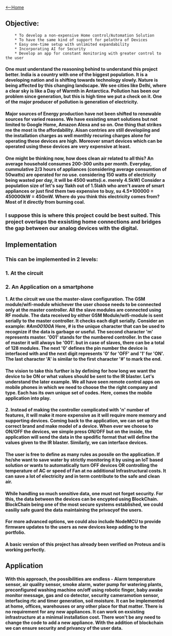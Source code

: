 [<--Home](www.adivardhan.tech)

## Objective:
		* To develop a non-expensive Home control/Automation Solution
		* To have the same kind of support for pelothra of Devices
		* Easy one-time setup with unlimited expandability
		* Incorporating AI for Security
		* Develop an app for constant monitoring with greater control to the user	

#### One must understand the reasoning behind  to understand this project better. India is a country with one of the biggest population. It is a developing nation and is shifting towards technology slowly. Nature is being affected by this changing landscape. We see cities like Delhi, where a clear sky is like a Day of Warmth in Antarctica. Pollution has been our problem since generation, but this is high time we put a check on it. One of the major producer of pollution is generation of electricity.   <br>
#### Major sources of Energy production have not been shifted to renewable sources for varied reasons. We have exsisting smart solutions but not limited to Google Home, Amazon Alexa and so on. One thing that strikes me the most is the affordability. Aisan contries are still developiing and the installation charges as well monthly recuring charges alone for operating these devices are high. Moreover smart devices which can be operated using these devices are very expensive at least.  
#### One might be thinking now, how does clean air related to all this? An average household consumes 200-300 units per month. Everyday, cummulative 2/3 hours of appliances (considering average consumtion of 50watts) are operated for no use. considering 150 watts of electricity being wasted per day, it will be 4500 watts(i.e. merely 4.5kW) Consider a population size of let's say 1lakh out of 1.5lakh who aren't aware of smart appliances or just find them two expensive to buy, su 4.5*100000 = 450000kW = 450mW. Where do you think this electricity comes from? Most of it directly from burning coal.  <br>
### I suppose this is where this project could be best suited. This project overlaps the exsisting home connections and bridges the gap between our analog devices with the digital.
## Implementation
### This can be implemented in 2 levels: 
### 1. At the circuit
### 2. An Application on a smartphone
#### 1. At the circuit we use the master-slave configuration. The GSM module/wifi-module whichever the user choose needs to be connected only at the master controller. All the slave modules are connected using RF module. The data received by either GSM Module/wifi-module is sent serially to the master controller. It checks each digit serially. Consider an example: ***#Am00100A*** Here, # is the unique character that can be used to recognize if the data is garbage or useful. The second character 'm' represents master. '001' stands for the numbered controller. In the case of master it will always be '001'. but in case of slaves, there can be a total of 128 modules. The next '0' defines the pin number the device is interfaced with and the next digit represents '0' for 'OFF' and '1' for 'ON'. The last character 'A' is similar to the first character '#' to mark the end.
#### The vision to take this further is by defining for how long we want the device to be ON or what values should be sent to the IR blaster. Let's understand the later example. We all have seen remote control apps on mobile phones in which we need to choose the the right company and type. Each has its own unique set of codes. Here, comes the mobile application into play.
#### 2. Instead of making the controller complicated with 'n' number of features, it will make it more expensive as it will require more memory and supporting devices. Coming back to the application, we can set up the correct brand and make model of a device. When ever we choose to ON/OFF the devices, we simple press ON/OFF but on the inside, the application will send the data in the spedific format that will define the values given to the IR blaster. Similarly, we can interface devices.
#### The user is free to define as many rules as possile on the application. If he/she want to save water by strictly monitoring it by using an IoT based solution or wants to automatically turn OFF devices OR controlling the temperature of AC or speed of Fan at no additional Infrastructural costs. It can save a lot of electricity and in term contribute to the safe and clean air. 
#### While handling so much sensitive data, one must not forget security. For this, the data between the devices can be encypted using BlockChain. BlockChain being one of the most secure systems established, we could easiliy safe guard the data maintaining the privacyof the users.

#### For more advanced options, we could also include NodeMCU to provide firmware updates to the users as new devices keep adding to the portfolio.
#### A basic version of this project has already been verified on Proteus and is working perfectly.

	
## Application

#### With this approach, the possibilities are endless - Alarm  temperature sensor, air quality sensor, smoke alarm, water pump for watering plants, preconfigured washing machine on/off using robotic finger, baby awake monitor message, gas and co detector, security cameramotion sensor, interfacing rtc and timer generation, soil moisture. It can be implemented at home, offices, warehouses or any other place for that matter. There is no requirement for any new appliances. It can work on exsisting infrastructure at a minimal installation cost. There won't be any need to change the code to add a new appliance. With the addition of blockchain we can ensure security and privancy of the user data.
